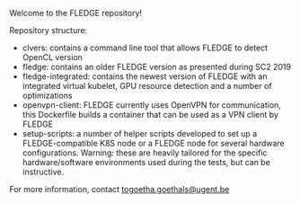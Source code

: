 Welcome to the FLEDGE repository!

Repository structure:

- clvers: contains a command line tool that allows FLEDGE to detect OpenCL version
- fledge: contains an older FLEDGE version as presented during SC2 2019
- fledge-integrated: contains the newest version of FLEDGE with an integrated virtual kubelet, GPU resource detection and a number of optimizations
- openvpn-client: FLEDGE currently uses OpenVPN for communication, this Dockerfile builds a container that can be used as a VPN client by FLEDGE
- setup-scripts: a number of helper scripts developed to set up a FLEDGE-compatible K8S node or a FLEDGE node for several hardware configurations. Warning: these are heavily tailored for the specific hardware/software environments used during the tests, but can be instructive.

For more information, contact togoetha.goethals@ugent.be
